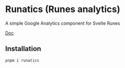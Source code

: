 # Runatics (Runes analytics)

A simple Google Analytics component for Svelte Runes

[Doc](http://runatics.codewithshin.com)

## Installation

```sh
pnpm i runatics
```